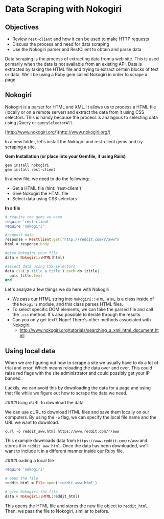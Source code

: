 # Data Scraping with Nokogiri

## Objectives

* Review `rest-client` and how it can be used to make HTTP requests
* Discuss the process and need for data scraping
* Use the Nokogiri parser and RestClient to obtain and parse data

Data scraping is the process of extracting data from a web site. This is used primarily when the data is not available from an existing API. Data is extracted by taking the HTML file and trying to extract certain blocks of text or data. We'll be using a Ruby gem called Nokogiri in order to scrape a page.

## Nokogiri

Nokogiri is a parser for HTML and XML. It allows us to process a HTML file (locally or on a remote server) and extract the data from it using CSS selectors. This is handy because the process is analagous to selecting data using jQuery or `querySelectorAll`.

[http://www.nokogiri.org/](http://www.nokogiri.org/)

In a new folder, let's install the Nokogiri and rest-client gems and try scraping a site.

**Gem Installation (or place into your Gemfile, if using Rails)**

```
gem install nokogiri
gem install rest-client
```

In a new file, we need to do the following:

* Get a HTML file (hint: 'rest-client')
* Give Nokogiri the HTML file
* Select data using CSS selectors

**In a file**

```rb
# require the gems we need
require 'rest-client'
require 'nokogiri'

#request data
response = RestClient.get("http://reddit.com/r/aww")
html = response.body

#give Nokogiri your file
data = Nokogiri::HTML(html)

#select data using CSS selectors
data.css('p.title a.title').each do |title|
  puts title.text
end
```

Let's analyze a few things we do here with Nokogiri

* We pass our HTML string into `Nokogiri::HTML`. `HTML` is a class inside of the `Nokogiri` module, and this class parses HTML files.
* To select specific DOM elements, we can take the parsed file and call the `.css` method. It's also possible to iterate through the results.
* Can you only get text? Nope! There's other methods associated with Nokogiri.
  * http://www.nokogiri.org/tutorials/searching_a_xml_html_document.html

## Using local data

When we are figuring out how to scrape a site we usually have to do a lot of trial and error. Which means reloading the data over and over. This could raise red flags with the site administrator and could possibly get your IP banned.

Luckily, we can avoid this by downloading the data for a page and using that file while we figure out how to scrape the data we need.

####Using cURL to download the data

We can use cURL to download HTML files and save them locally on our computers. By using the `-o` flag, we can specify the local file name and the URL we want to download.

```
curl -o reddit_aww.html https://www.reddit.com/r/aww
```

This example downloads data from `https://www.reddit.com/r/aww` and stores it in `reddit_aww.html`. Once the data has been downloaded, we'll want to include it in a different manner inside our Ruby file.

####Loading a local file

```rb
require 'nokogiri'

# open the file
reddit_html = File.open('reddit_aww.html')

# give Nokogiri the file
data = Nokogiri::HTML(reddit_html)
```

This opens the HTML file and stores the new file object to `reddit_html`. Then, we pass the file to Nokogiri, similar to before.

